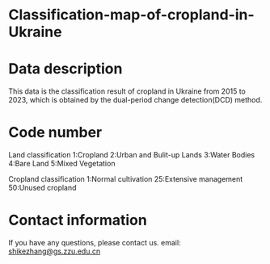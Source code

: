 # Classification-map-of-cropland-in-Ukraine

# Data description
This data is the classification result of cropland in Ukraine from 2015 to 2023, which is obtained by the dual-period change detection(DCD) method.

# Code number
Land classification
1:Cropland
2:Urban and Bulit-up Lands
3:Water Bodies
4:Bare Land
5:Mixed Vegetation

Cropland classification
1:Normal cultivation
25:Extensive management
50:Unused cropland

# Contact information
If you have any questions, please contact us.
email: shikezhang@gs.zzu.edu.cn

